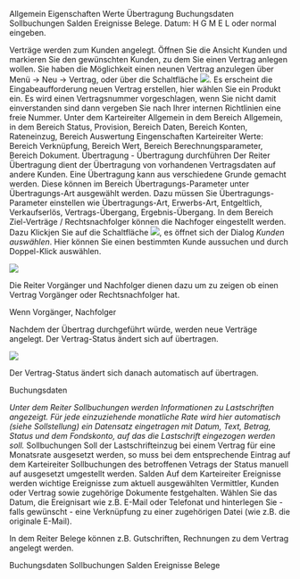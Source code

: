 Allgemein Eigenschaften Werte Übertragung Buchungsdaten Sollbuchungen Salden Ereignisse Belege.
Datum: H G   M   E  L  oder normal eingeben.

Verträge werden zum Kunden angelegt. Öffnen Sie die Ansicht Kunden und markieren Sie den gewünschten Kunden, zu dem Sie einen Vertrag anlegen wollen. Sie haben die Möglichkeit einen neunen Vertrag anzulegen über Menü → Neu → Vertrag, oder über die Schaltfläche ![](http://xpecto.github.io/docs/img/img_1426508800812.png).
Es erscheint die Eingabeaufforderung neuen Vertrag erstellen, hier wählen Sie ein Produkt ein. Es wird einen Vertragsnummer vorgeschlagen, wenn Sie nicht damit einverstanden sind dann vergeben Sie nach Ihrer internen Richtlinien eine freie Nummer.
Unter dem Karteireiter Allgemein in dem Bereich Allgemein, in dem Bereich Status, Provision, Bereich Daten, Bereich Konten, Rateneinzug, Bereich Auswertung
Eingenschaften 
Karteireiter Werte: Bereich Verknüpfung, Bereich Wert, Bereich Berechnungsparameter, Bereich Dokument.
Übertragung  - Übertragung durchführen
Der Reiter Übertragung dient der Übertragung von vorhandenen Vertragsdaten auf andere Kunden. Eine Übertragung kann aus verschiedene Grunde gemacht werden. Diese können im Bereich Übertragungs-Parameter unter Übertragungs-Art ausgewählt werden.
Dazu müssen Sie Übertragungs-Parameter einstellen wie Übertragungs-Art, Erwerbs-Art, Entgeltlich, Verkaufserlös, Vertrags-Übergang, Ergebnis-Übergang.
In dem Bereich Ziel-Verträge / Rechtsnachfolger können die Nachfoger eingestellt werden. Dazu Klickjen Sie auf die Schaltfläche ![](http://xpecto.github.io/docs/img/img_1426513187688.png), es öffnet sich der Dialog *Kunden auswählen*. Hier können Sie einen bestimmten Kunde aussuchen und durch Doppel-Klick auswählen.

![](http://xpecto.github.io/docs/img/img_1418992717795.png) 

Die Reiter Vorgänger und Nachfolger dienen dazu um zu zeigen ob einen Vertrag Vorgänger oder Rechtsnachfolger hat.

Wenn 
Vorgänger, Nachfolger


Nachdem der Übertrag durchgeführt würde, werden neue Verträge angelegt. Der Vertrag-Status ändert sich auf übertragen.

![](http://xpecto.github.io/docs/img/img_1418993023788.png)

Der Vertrag-Status ändert sich danach automatisch auf übertragen.

Buchungsdaten

*Unter dem Reiter Sollbuchungen werden Informationen zu Lastschriften angezeigt. Für jede einzuziehende monatliche Rate wird hier automatisch (siehe Sollstellung) ein Datensatz eingetragen mit Datum, Text, Betrag, Status und dem Fondskonto, auf das die Lastschrift eingezogen werden soll.* 
Sollbuchungen
Soll der Lastschrifteinzug bei einem Vertrag für eine  Monatsrate ausgesetzt werden, so muss bei dem entsprechende Eintrag auf dem Karteireiter Sollbuchungen des betroffenen Vetrags der Status manuell auf ausgesetzt umgestellt werden.
Salden
Auf dem Karteireiter Ereignisse werden wichtige Ereignisse zum aktuell ausgewählten Vermittler, Kunden oder Vertrag sowie zugehörige Dokumente festgehalten. Wählen Sie das Datum, die Ereignisart wie z.B. E-Mail oder Telefonat und hinterlegen Sie - falls gewünscht - eine Verknüpfung zu einer zugehörigen Datei (wie z.B. die originale E-Mail).

In dem Reiter Belege können z.B. Gutschriften, Rechnungen zu dem Vertrag angelegt werden.

 Buchungsdaten Sollbuchungen Salden Ereignisse Belege

